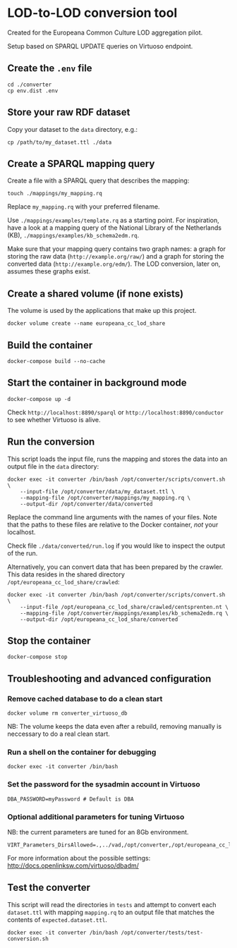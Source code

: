 LOD-to-LOD conversion tool
==============================

Created for the Europeana Common Culture LOD aggregation pilot.

Setup based on SPARQL UPDATE queries on Virtuoso endpoint.

## Create the `.env` file

    cd ./converter
    cp env.dist .env

## Store your raw RDF dataset

Copy your dataset to the `data` directory, e.g.:

    cp /path/to/my_dataset.ttl ./data

## Create a SPARQL mapping query

Create a file with a SPARQL query that describes the mapping:

    touch ./mappings/my_mapping.rq

Replace `my_mapping.rq` with your preferred filename.

Use `./mappings/examples/template.rq` as a starting point. For inspiration, have a look at a mapping query of the National Library of the Netherlands (KB), `./mappings/examples/kb_schema2edm.rq`.

Make sure that your mapping query contains two graph names: a graph for storing the raw data (`http://example.org/raw/`)
and a graph for storing the converted data (`http://example.org/edm/`). The LOD conversion, later on, assumes these graphs exist.

## Create a shared volume (if none exists)

The volume is used by the applications that make up this project.

    docker volume create --name europeana_cc_lod_share

## Build the container

    docker-compose build --no-cache

## Start the container in background mode

    docker-compose up -d

Check `http://localhost:8890/sparql` or `http://localhost:8890/conductor` to see whether Virtuoso is alive.

## Run the conversion

This script loads the input file, runs the mapping and stores the data into an output file in the `data` directory:

    docker exec -it converter /bin/bash /opt/converter/scripts/convert.sh \
        --input-file /opt/converter/data/my_dataset.ttl \
        --mapping-file /opt/converter/mappings/my_mapping.rq \
        --output-dir /opt/converter/data/converted

Replace the command line arguments with the names of your files. Note that the paths to these files are relative to the Docker container, *not* your localhost.

Check file `./data/converted/run.log` if you would like to inspect the output of the run.

Alternatively, you can convert data that has been prepared by the crawler. This data resides in the shared directory `/opt/europeana_cc_lod_share/crawled`:

    docker exec -it converter /bin/bash /opt/converter/scripts/convert.sh \
        --input-file /opt/europeana_cc_lod_share/crawled/centsprenten.nt \
        --mapping-file /opt/converter/mappings/examples/kb_schema2edm.rq \
        --output-dir /opt/europeana_cc_lod_share/converted

## Stop the container

    docker-compose stop

## Troubleshooting and advanced configuration

### Remove cached database to do a clean start

    docker volume rm converter_virtuoso_db

NB: The volume keeps the data even after a rebuild, removing manually is neccessary to do a real clean start.

### Run a shell on the container for debugging

    docker exec -it converter /bin/bash

### Set the password for the sysadmin account in Virtuoso

    DBA_PASSWORD=myPassword # Default is DBA

### Optional additional parameters for tuning Virtuoso

NB: the current parameters are tuned for an 8Gb environment.

    VIRT_Parameters_DirsAllowed=.,../vad,/opt/converter,/opt/europeana_cc_lod_share

For more information about the possible settings: http://docs.openlinksw.com/virtuoso/dbadm/

## Test the converter

This script will read the directories in `tests` and attempt to convert each `dataset.ttl` with mapping `mapping.rq` to an output file that matches the contents of `expected.dataset.ttl`.

    docker exec -it converter /bin/bash /opt/converter/tests/test-conversion.sh
